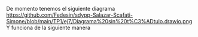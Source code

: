 
De momento tenemos el siguiente diagrama
https://github.com/Fedesin/sdypp-Salazar-Scafati-Simone/blob/main/TP1/ej7/Diagrama%20sin%20t%C3%ADtulo.drawio.png
Y funciona de la siguiente manera
